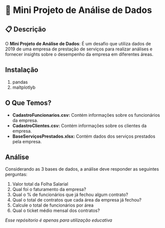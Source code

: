 # 🚀 Mini Projeto de Análise de Dados

## 📋 Descrição
O **Mini Projeto de Análise de Dados**: É um desafio que utiliza dados de 2019 de uma empresa de prestação de serviços para realizar análises e fornecer insights sobre o desempenho da empresa em diferentes áreas.

## Instalação
1. pandas
2. maltplotlyb

## O Que Temos?
- **CadastroFuncionarios.csv:** Contém informações sobre os funcionários da empresa.
- **CadastroClientes.csv:** Contém informações sobre os clientes da empresa.
- **BaseServiçosPrestados.xlsx:** Contém dados dos serviços prestados pela empresa.

## Análise
Considerando as 3 bases de dados, a análise deve responder as seguintes perguntas:
1. Valor total da Folha Salarial
2. Qual foi o faturamento da empresa?
3. Qual o % de funcionários que já fechou algum contrato?
4. Qual o  total de contratos que cada área da empresa já fechou?
5. Calcule o total de funcionários por área
6. Qual o ticket médio mensal  dos contratos?

*Esse repósitorio é apenas para utilização educativa*
